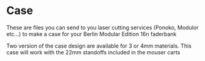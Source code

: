 <h1>Case</h1>

These are files you can send to you laser cutting services (Ponoko, Modulor etc...) to make a case for your Berlin Modular Edition 16n faderbank

Two version of the case design are available for 3 or 4mm materials. 
This case will work with the 22mm standoffs included in the mouser carts
